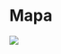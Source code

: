 # Mapa

![](http://forxa.colab.coruna.gal/Co-Lab/obradoiro/raw/master/o_ser_dixital/imaxes/photo68606094350591974.jpg)